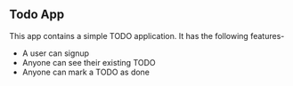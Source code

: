 ## Todo App
This app contains a simple TODO application.
It has the following features-

- A user can signup
- Anyone can see their existing TODO
- Anyone can mark a TODO as done
